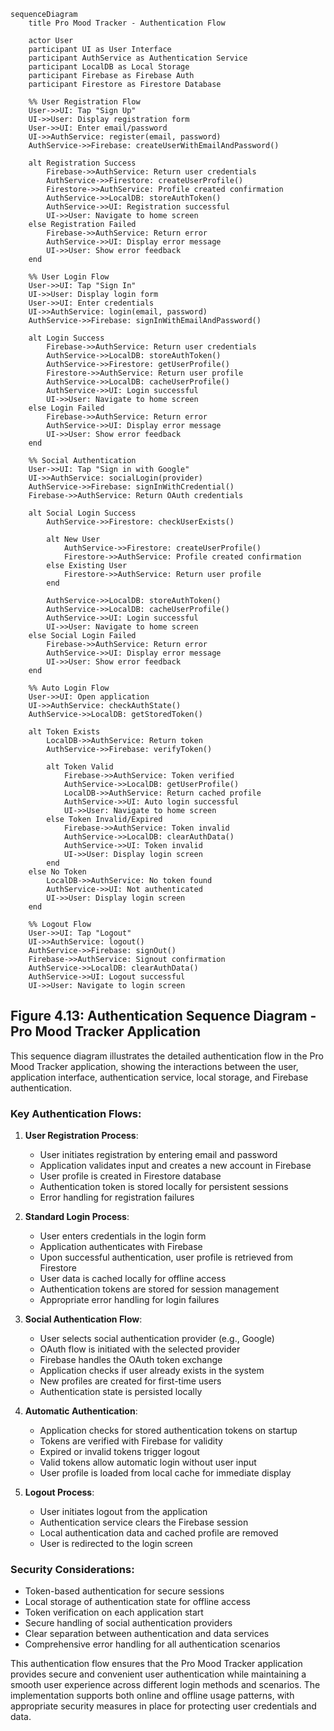 ```mermaid
sequenceDiagram
    title Pro Mood Tracker - Authentication Flow
    
    actor User
    participant UI as User Interface
    participant AuthService as Authentication Service
    participant LocalDB as Local Storage
    participant Firebase as Firebase Auth
    participant Firestore as Firestore Database
    
    %% User Registration Flow
    User->>UI: Tap "Sign Up"
    UI->>User: Display registration form
    User->>UI: Enter email/password
    UI->>AuthService: register(email, password)
    AuthService->>Firebase: createUserWithEmailAndPassword()
    
    alt Registration Success
        Firebase->>AuthService: Return user credentials
        AuthService->>Firestore: createUserProfile()
        Firestore->>AuthService: Profile created confirmation
        AuthService->>LocalDB: storeAuthToken()
        AuthService->>UI: Registration successful
        UI->>User: Navigate to home screen
    else Registration Failed
        Firebase->>AuthService: Return error
        AuthService->>UI: Display error message
        UI->>User: Show error feedback
    end
    
    %% User Login Flow
    User->>UI: Tap "Sign In"
    UI->>User: Display login form
    User->>UI: Enter credentials
    UI->>AuthService: login(email, password)
    AuthService->>Firebase: signInWithEmailAndPassword()
    
    alt Login Success
        Firebase->>AuthService: Return user credentials
        AuthService->>LocalDB: storeAuthToken()
        AuthService->>Firestore: getUserProfile()
        Firestore->>AuthService: Return user profile
        AuthService->>LocalDB: cacheUserProfile()
        AuthService->>UI: Login successful
        UI->>User: Navigate to home screen
    else Login Failed
        Firebase->>AuthService: Return error
        AuthService->>UI: Display error message
        UI->>User: Show error feedback
    end
    
    %% Social Authentication
    User->>UI: Tap "Sign in with Google"
    UI->>AuthService: socialLogin(provider)
    AuthService->>Firebase: signInWithCredential()
    Firebase->>AuthService: Return OAuth credentials
    
    alt Social Login Success
        AuthService->>Firestore: checkUserExists()
        
        alt New User
            AuthService->>Firestore: createUserProfile()
            Firestore->>AuthService: Profile created confirmation
        else Existing User
            Firestore->>AuthService: Return user profile
        end
        
        AuthService->>LocalDB: storeAuthToken()
        AuthService->>LocalDB: cacheUserProfile()
        AuthService->>UI: Login successful
        UI->>User: Navigate to home screen
    else Social Login Failed
        Firebase->>AuthService: Return error
        AuthService->>UI: Display error message
        UI->>User: Show error feedback
    end
    
    %% Auto Login Flow
    User->>UI: Open application
    UI->>AuthService: checkAuthState()
    AuthService->>LocalDB: getStoredToken()
    
    alt Token Exists
        LocalDB->>AuthService: Return token
        AuthService->>Firebase: verifyToken()
        
        alt Token Valid
            Firebase->>AuthService: Token verified
            AuthService->>LocalDB: getUserProfile()
            LocalDB->>AuthService: Return cached profile
            AuthService->>UI: Auto login successful
            UI->>User: Navigate to home screen
        else Token Invalid/Expired
            Firebase->>AuthService: Token invalid
            AuthService->>LocalDB: clearAuthData()
            AuthService->>UI: Token invalid
            UI->>User: Display login screen
        end
    else No Token
        LocalDB->>AuthService: No token found
        AuthService->>UI: Not authenticated
        UI->>User: Display login screen
    end
    
    %% Logout Flow
    User->>UI: Tap "Logout"
    UI->>AuthService: logout()
    AuthService->>Firebase: signOut()
    Firebase->>AuthService: Signout confirmation
    AuthService->>LocalDB: clearAuthData()
    AuthService->>UI: Logout successful
    UI->>User: Navigate to login screen
```

## Figure 4.13: Authentication Sequence Diagram - Pro Mood Tracker Application

This sequence diagram illustrates the detailed authentication flow in the Pro Mood Tracker application, showing the interactions between the user, application interface, authentication service, local storage, and Firebase authentication.

### Key Authentication Flows:

1. **User Registration Process**:
   - User initiates registration by entering email and password
   - Application validates input and creates a new account in Firebase
   - User profile is created in Firestore database
   - Authentication token is stored locally for persistent sessions
   - Error handling for registration failures

2. **Standard Login Process**:
   - User enters credentials in the login form
   - Application authenticates with Firebase
   - Upon successful authentication, user profile is retrieved from Firestore
   - User data is cached locally for offline access
   - Authentication tokens are stored for session management
   - Appropriate error handling for login failures

3. **Social Authentication Flow**:
   - User selects social authentication provider (e.g., Google)
   - OAuth flow is initiated with the selected provider
   - Firebase handles the OAuth token exchange
   - Application checks if user already exists in the system
   - New profiles are created for first-time users
   - Authentication state is persisted locally
   
4. **Automatic Authentication**:
   - Application checks for stored authentication tokens on startup
   - Tokens are verified with Firebase for validity
   - Expired or invalid tokens trigger logout
   - Valid tokens allow automatic login without user input
   - User profile is loaded from local cache for immediate display
   
5. **Logout Process**:
   - User initiates logout from the application
   - Authentication service clears the Firebase session
   - Local authentication data and cached profile are removed
   - User is redirected to the login screen

### Security Considerations:

- Token-based authentication for secure sessions
- Local storage of authentication state for offline access
- Token verification on each application start
- Secure handling of social authentication providers
- Clear separation between authentication and data services
- Comprehensive error handling for all authentication scenarios

This authentication flow ensures that the Pro Mood Tracker application provides secure and convenient user authentication while maintaining a smooth user experience across different login methods and scenarios. The implementation supports both online and offline usage patterns, with appropriate security measures in place for protecting user credentials and data. 
